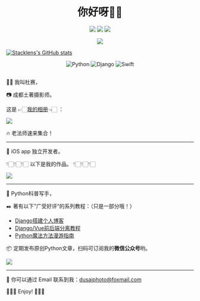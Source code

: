 <h1 align="center">你好呀👏🏻</h1>

<div align="center">

[![](https://img.shields.io/badge/-Blog-orange?style=for-the-badge&color=8B4513&logo=rss&logoColor=white)](https://www.dusaiphoto.com/)
[![](https://img.shields.io/badge/-Wechat-green?style=for-the-badge&color=006400&logo=wechat&logoColor=white)](https://www.dusaiphoto.com/static/img/it_wechat.jpg)
[![](https://img.shields.io/badge/-ZhiHu-green?style=for-the-badge&color=191970&logo=zhihu&logoColor=white)](https://www.zhihu.com/people/stacklens)

</div>

<div align="center">

![](https://github-readme-stats.vercel.app/api?username=stacklens&theme=dark)
  
</div>

[![Stacklens's GitHub stats](https://github-readme-stats.vercel.app/api?username=stacklens)](https://github.com/anuraghazra/github-readme-stats&count_private=true&show_icons=true)

<div align="center">

![Python](https://img.shields.io/badge/-Python-%233776ab?logo=python&style=for-the-badge&logoColor=white)
![Django](https://img.shields.io/badge/-Django-%23092E20?logo=django&style=for-the-badge&logoColor=white&color=006400)
![Swift](https://img.shields.io/badge/-Swift-%233776ab?logo=swift&style=for-the-badge&logoColor=white&color=D2691E)

</div>

<h2 align="center"></h2>

👦🏻 我叫杜赛，

📷 成都土著摄影师。

这是 👉🏻[我的相册](https://dusai.net/)👈🏻 ：

![](https://blog.dusaiphoto.com/photocut.png)

🔥 老法师速来集合！

---

🍎 iOS app 独立开发者。

👇🏻👇🏻👇🏻 以下是我的作品。 👇🏻👇🏻👇🏻

![](https://blog.dusaiphoto.com/apps.png)

---

🐍 Python科普写手，

✒️ 著有以下”广受好评“的系列教程：（只是一部分哦！）

- [Django搭建个人博客](https://github.com/stacklens/django_blog_tutorial)
- [Django/Vue前后端分离教程](https://github.com/stacklens/django-vue-tutorial)
- [Python魔法方法漫游指南](https://github.com/stacklens/python-magic-method-cookbook)

📦 定期发布原创Python文章，扫码可订阅我的**微信公众号**哟。

![](https://www.dusaiphoto.com/static/img/it_wechat.jpg)

---

📡 你可以通过 Email 联系到我：dusaiphoto@foxmail.com

💋💋💋 Enjoy! 💋💋💋

